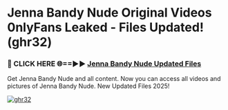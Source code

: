# Jenna Bandy Nude Original Videos 0nlyFans Leaked - Files Updated! (ghr32)

<h3>🔴 CLICK HERE 🌐==►► <a href="https://tinyurl.com/4mcuefdz" rel="nofollow">Jenna Bandy Nude Updated Files</a></h3>

Get Jenna Bandy Nude and all content. Now you can access all videos and pictures of Jenna Bandy Nude. New Updated Files 2025!

[![ghr32](https://i.imgur.com/StAQSOY.gif)](https://tinyurl.com/4mcuefdz)
